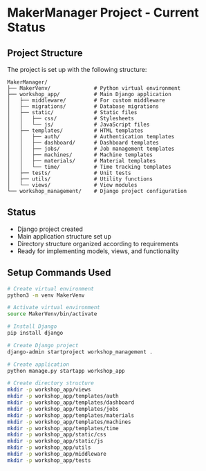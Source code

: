 # MakerManager Project - Current Status

## Project Structure
The project is set up with the following structure:

```
MakerManager/
├── MakerVenv/              # Python virtual environment
├── workshop_app/           # Main Django application
│   ├── middleware/         # For custom middleware
│   ├── migrations/         # Database migrations
│   ├── static/             # Static files
│   │   ├── css/            # Stylesheets
│   │   └── js/             # JavaScript files
│   ├── templates/          # HTML templates
│   │   ├── auth/           # Authentication templates
│   │   ├── dashboard/      # Dashboard templates
│   │   ├── jobs/           # Job management templates
│   │   ├── machines/       # Machine templates
│   │   ├── materials/      # Material templates
│   │   └── time/           # Time tracking templates
│   ├── tests/              # Unit tests
│   ├── utils/              # Utility functions
│   └── views/              # View modules
└── workshop_management/    # Django project configuration
```

## Status
- Django project created
- Main application structure set up
- Directory structure organized according to requirements
- Ready for implementing models, views, and functionality

## Setup Commands Used
```bash
# Create virtual environment
python3 -m venv MakerVenv

# Activate virtual environment
source MakerVenv/bin/activate

# Install Django
pip install django

# Create Django project
django-admin startproject workshop_management .

# Create application
python manage.py startapp workshop_app

# Create directory structure
mkdir -p workshop_app/views
mkdir -p workshop_app/templates/auth
mkdir -p workshop_app/templates/dashboard
mkdir -p workshop_app/templates/jobs
mkdir -p workshop_app/templates/materials
mkdir -p workshop_app/templates/machines
mkdir -p workshop_app/templates/time
mkdir -p workshop_app/static/css
mkdir -p workshop_app/static/js
mkdir -p workshop_app/utils
mkdir -p workshop_app/middleware
mkdir -p workshop_app/tests
```
